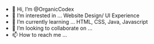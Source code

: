 - 👋 Hi, I’m @OrganicCodex
- 👀 I’m interested in ... Website Design/ UI Experience
- 🌱 I’m currently learning ... HTML, CSS, Java, Javascript
- 💞️ I’m looking to collaborate on ...
- 📫 How to reach me ...

<!---
OrganicCodex/OrganicCodex is a ✨ special ✨ repository because its `README.md` (this file) appears on your GitHub profile.
You can click the Preview link to take a look at your changes.
--->
